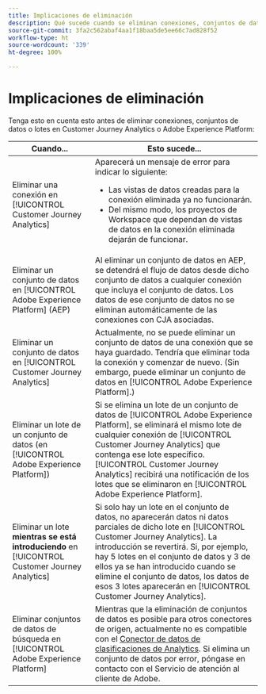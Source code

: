 ```yaml
---
title: Implicaciones de eliminación
description: Qué sucede cuando se eliminan conexiones, conjuntos de datos o lotes en Customer Journey Analytics o Adobe Experience Platform.
source-git-commit: 3fa2c562abaf4aa1f18baa5de5ee66c7ad828f52
workflow-type: ht
source-wordcount: '339'
ht-degree: 100%

---
```


# Implicaciones de eliminación

Tenga esto en cuenta esto antes de eliminar conexiones, conjuntos de datos o lotes en Customer Journey Analytics o Adobe Experience Platform:

| Cuando... | Esto sucede... |
| --- | --- |
| Eliminar una conexión en [!UICONTROL Customer Journey Analytics] | Aparecerá un mensaje de error para indicar lo siguiente:<ul><li>Las vistas de datos creadas para la conexión eliminada ya no funcionarán.</li><li> Del mismo modo, los proyectos de Workspace que dependan de vistas de datos en la conexión eliminada dejarán de funcionar.</li></ul> |
| Eliminar un conjunto de datos en [!UICONTROL Adobe Experience Platform] (AEP) | Al eliminar un conjunto de datos en AEP, se detendrá el flujo de datos desde dicho conjunto de datos a cualquier conexión que incluya el conjunto de datos. Los datos de ese conjunto de datos no se eliminan automáticamente de las conexiones con CJA asociadas. |
| Eliminar un conjunto de datos en [!UICONTROL Customer Journey Analytics] | Actualmente, no se puede eliminar un conjunto de datos de una conexión que se haya guardado. Tendría que eliminar toda la conexión y comenzar de nuevo. (Sin embargo, puede eliminar un conjunto de datos en [!UICONTROL Adobe Experience Platform].) |
| Eliminar un lote de un conjunto de datos (en [!UICONTROL Adobe Experience Platform]) | Si se elimina un lote de un conjunto de datos de [!UICONTROL Adobe Experience Platform], se eliminará el mismo lote de cualquier conexión de [!UICONTROL Customer Journey Analytics] que contenga ese lote específico. [!UICONTROL Customer Journey Analytics] recibirá una notificación de los lotes que se eliminaron en [!UICONTROL Adobe Experience Platform]. |
| Eliminar un lote **mientras se está introduciendo** en [!UICONTROL Customer Journey Analytics] | Si solo hay un lote en el conjunto de datos, no aparecerán datos ni datos parciales de dicho lote en [!UICONTROL Customer Journey Analytics]. La introducción se revertirá. Si, por ejemplo, hay 5 lotes en el conjunto de datos y 3 de ellos ya se han introducido cuando se elimine el conjunto de datos, los datos de esos 3 lotes aparecerán en [!UICONTROL Customer Journey Analytics]. |
| Eliminar conjuntos de datos de búsqueda en [!UICONTROL Adobe Experience Platform] | Mientras que la eliminación de conjuntos de datos es posible para otros conectores de origen, actualmente no es compatible con el [Conector de datos de clasificaciones de Analytics](https://experienceleague.adobe.com/docs/experience-platform/sources/ui-tutorials/create/adobe-applications/classifications.html?lang=es). Si elimina un conjunto de datos por error, póngase en contacto con el Servicio de atención al cliente de Adobe. |